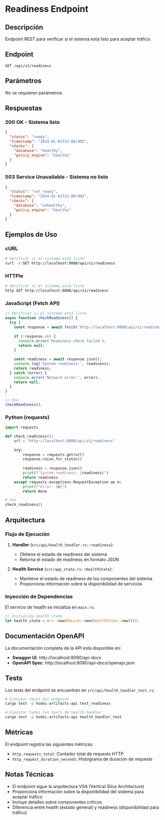 # Readiness Endpoint

## Descripción

Endpoint REST para verificar si el sistema está listo para aceptar tráfico.

## Endpoint

```
GET /api/v1/readiness
```

## Parámetros

No se requieren parámetros.

## Respuestas

### 200 OK - Sistema listo

```json
{
  "status": "ready",
  "timestamp": "2024-01-01T12:00:00Z",
  "checks": {
    "database": "healthy",
    "policy_engine": "healthy"
  }
}
```

### 503 Service Unavailable - Sistema no listo

```json
{
  "status": "not_ready",
  "timestamp": "2024-01-01T12:00:00Z",
  "checks": {
    "database": "unhealthy",
    "policy_engine": "healthy"
  }
}
```

## Ejemplos de Uso

### cURL

```bash
# Verificar si el sistema está listo
curl -X GET http://localhost:8080/api/v1/readiness
```

### HTTPie

```bash
# Verificar si el sistema está listo
http GET http://localhost:8080/api/v1/readiness
```

### JavaScript (Fetch API)

```javascript
// Verificar si el sistema está listo
async function checkReadiness() {
  try {
    const response = await fetch('http://localhost:8080/api/v1/readiness');
    
    if (!response.ok) {
      console.error('Readiness check failed');
      return null;
    }
    
    const readiness = await response.json();
    console.log('System readiness:', readiness);
    return readiness;
  } catch (error) {
    console.error('Network error:', error);
    return null;
  }
}

// Uso
checkReadiness();
```

### Python (requests)

```python
import requests

def check_readiness():
    url = "http://localhost:8080/api/v1/readiness"
    
    try:
        response = requests.get(url)
        response.raise_for_status()
        
        readiness = response.json()
        print(f"System readiness: {readiness}")
        return readiness
    except requests.exceptions.RequestException as e:
        print(f"Error: {e}")
        return None

# Uso
check_readiness()
```

## Arquitectura

### Flujo de Ejecución

1. **Handler** (`src/api/health_handler.rs::readiness`):
   - Obtiene el estado de readiness del sistema
   - Retorna el estado de readiness en formato JSON

2. **Health Service** (`src/app_state.rs::HealthState`):
   - Mantiene el estado de readiness de los componentes del sistema
   - Proporciona información sobre la disponibilidad de servicios

### Inyección de Dependencias

El servicio de health se inicializa en `main.rs`:

```rust
// Initialize health state
let health_state = Arc::new(RwLock::new(HealthState::new()));
```

## Documentación OpenAPI

La documentación completa de la API está disponible en:

- **Swagger UI**: http://localhost:8080/api-docs
- **OpenAPI Spec**: http://localhost:8080/api-docs/openapi.json

## Tests

Los tests del endpoint se encuentran en `src/api/health_handler_test.rs`:

```bash
# Ejecutar tests del endpoint
cargo test -p hodei-artifacts-api test_readiness

# Ejecutar todos los tests de health handler
cargo test -p hodei-artifacts-api health_handler_test
```

## Métricas

El endpoint registra las siguientes métricas:

- `http_requests_total`: Contador total de requests HTTP
- `http_request_duration_seconds`: Histograma de duración de requests

## Notas Técnicas

- El endpoint sigue la arquitectura VSA (Vertical Slice Architecture)
- Proporciona información sobre la disponibilidad del sistema para aceptar tráfico
- Incluye detalles sobre componentes críticos
- Diferencia entre health (estado general) y readiness (disponibilidad para tráfico)

